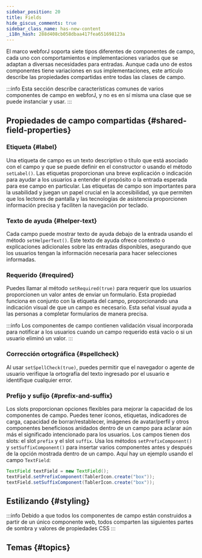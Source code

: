 ```yaml
---
sidebar_position: 20
title: Fields
hide_giscus_comments: true
sidebar_class_name: has-new-content
_i18n_hash: 288d408cb058dbaa417fea651698123a
---
```

<JavadocLink type="foundation" location="com/webforj/component/field/AbstractField"/>

El marco webforJ soporta siete tipos diferentes de componentes de campo, cada uno con comportamientos e implementaciones variados que se adaptan a diversas necesidades para entradas. Aunque cada uno de estos componentes tiene variaciones en sus implementaciones, este artículo describe las propiedades compartidas entre todas las clases de campo.

:::info
Esta sección describe características comunes de varios componentes de campo en webforJ, y no es en sí misma una clase que se puede instanciar y usar.
:::

## Propiedades de campo compartidas {#shared-field-properties}

### Etiqueta {#label}

Una etiqueta de campo es un texto descriptivo o título que está asociado con el campo y que se puede definir en el constructor o usando el método `setLabel()`. Las etiquetas proporcionan una breve explicación o indicación para ayudar a los usuarios a entender el propósito o la entrada esperada para ese campo en particular. Las etiquetas de campo son importantes para la usabilidad y juegan un papel crucial en la accesibilidad, ya que permiten que los lectores de pantalla y las tecnologías de asistencia proporcionen información precisa y faciliten la navegación por teclado.

### Texto de ayuda {#helper-text}

Cada campo puede mostrar texto de ayuda debajo de la entrada usando el método `setHelperText()`. Este texto de ayuda ofrece contexto o explicaciones adicionales sobre las entradas disponibles, asegurando que los usuarios tengan la información necesaria para hacer selecciones informadas.

### Requerido {#required}

Puedes llamar al método `setRequired(true)` para requerir que los usuarios proporcionen un valor antes de enviar un formulario. Esta propiedad funciona en conjunto con la etiqueta del campo, proporcionando una indicación visual de que un campo es necesario. Esta señal visual ayuda a las personas a completar formularios de manera precisa.

:::info
Los componentes de campo contienen validación visual incorporada para notificar a los usuarios cuando un campo requerido está vacío o si un usuario eliminó un valor.
:::

### Corrección ortográfica {#spellcheck}

Al usar `setSpellCheck(true)`, puedes permitir que el navegador o agente de usuario verifique la ortografía del texto ingresado por el usuario e identifique cualquier error.

### Prefijo y sufijo {#prefix-and-suffix}

Los slots proporcionan opciones flexibles para mejorar la capacidad de los componentes de campo. Puedes tener íconos, etiquetas, indicadores de carga, capacidad de borrar/restablecer, imágenes de avatar/perfil y otros componentes beneficiosos anidados dentro de un campo para aclarar aún más el significado intencionado para los usuarios. Los campos tienen dos slots: el slot `prefix` y el slot `suffix`. Usa los métodos `setPrefixComponent()` y `setSuffixComponent()` para insertar varios componentes antes y después de la opción mostrada dentro de un campo. Aquí hay un ejemplo usando el campo `TextField`:

```java
TextField textField = new TextField();
textField.setPrefixComponent(TablerIcon.create("box"));
textField.setSuffixComponent(TablerIcon.create("box"));
```

## Estilizando {#styling}

:::info
Debido a que todos los componentes de campo están construidos a partir de un único componente web, todos comparten las
siguientes partes de sombra y valores de propiedades CSS
:::

<TableBuilder name="Field" />

## Temas {#topics}

<DocCardList className="topics-section" />

